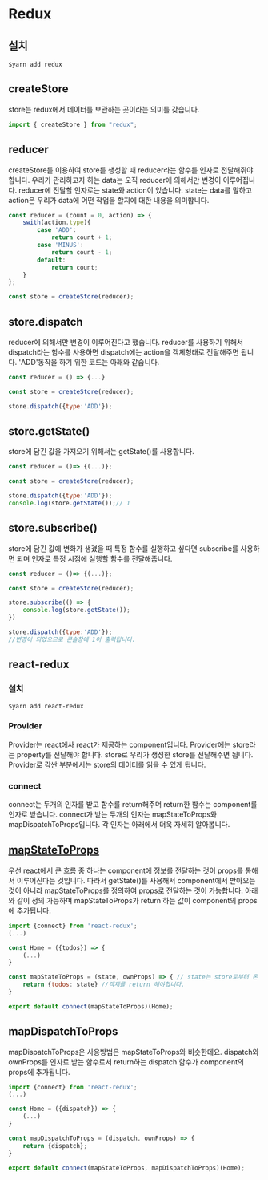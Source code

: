 # Redux

## 설치

`$yarn add redux`

## createStore

store는 redux에서 데이터를 보관하는 곳이라는 의미를 갖습니다.

```javascript
import { createStore } from "redux";
```

## reducer

createStore를 이용하여 store를 생성할 때 reducer라는 함수를 인자로 전달해줘야 합니다. 우리가 관리하고자 하는 data는 오직 reducer에 의해서만 변경이 이루어집니다. reducer에 전달할 인자로는 state와 action이 있습니다. state는 data를 말하고 action은 우리가 data에 어떤 작업을 할지에 대한 내용을 의미합니다.

```javascript
const reducer = (count = 0, action) => {
    swith(action.type){
        case 'ADD':
            return count + 1;
        case 'MINUS':
            return count - 1;
        default:
            return count;
    }
};

const store = createStore(reducer);
```

## store.dispatch

reducer에 의해서만 변경이 이루어진다고 했습니다. reducer를 사용하기 위해서 dispatch라는 함수를 사용하면 dispatch에는 action을 객체형태로 전달해주면 됩니다. 'ADD'동작을 하기 위한 코드는 아래와 같습니다.

```javascript
const reducer = () => {...}

const store = createStore(reducer);

store.dispatch({type:'ADD'});
```

## store.getState()

store에 담긴 값을 가져오기 위해서는 getState()를 사용합니다.

```javascript
const reducer = ()=> {(...)};

const store = createStore(reducer);

store.dispatch({type:'ADD'});
console.log(store.getState());// 1
```

## store.subscribe()

store에 담긴 값에 변화가 생겼을 때 특정 함수를 실행하고 싶다면 subscribe를 사용하면 되며 인자로 특정 시점에 실행할 함수를 전달해줍니다.

```javascript
const reducer = ()=> {(...)};

const store = createStore(reducer);

store.subscribe(() => {
    console.log(store.getState());
})

store.dispatch({type:'ADD'});
//변경이 되었으므로 콘솔창에 1이 출력됩니다.

```

## react-redux

### 설치

`$yarn add react-redux`

### Provider

Provider는 react에사 react가 제공하는 component입니다. Provider에는 store라는 property를 전달해야 합니다. store로 우리가 생성한 store를 전달해주면 됩니다. Provider로 감싼 부분에서는 store의 데이터를 읽을 수 있게 됩니다.

### connect

connect는 두개의 인자를 받고 함수를 return해주며 return한 함수는 component를 인자로 받습니다. connect가 받는 두개의 인자는 mapStateToProps와 mapDispatchToProps입니다. 각 인자는 아래에서 더욱 자세히 알아봅니다.

## [mapStateToProps](https://react-redux.js.org/using-react-redux/connect-mapstate)

우선 react에서 큰 흐름 중 하나는 component에 정보를 전달하는 것이 props를 통해서 이루어진다는 것입니다. 따라서 getState()를 사용해서 component에서 받아오는 것이 아니라 mapStateToProps를 정의하여 props로 전달하는 것이 가능합니다. 아래와 같이 정의 가능하며 mapStateToProps가 return 하는 값이 component의 props에 추가됩니다.

```javascript
import {connect} from 'react-redux';
(...)

const Home = ({todos}) => {
    (...)
}

const mapStateToProps = (state, ownProps) => { // state는 store로부터 온 state, ownProps는 원래 component가 갖는 props
    return {todos: state} //객체를 return 해야합니다.
}

export default connect(mapStateToProps)(Home);
```

## mapDispatchToProps

mapDispatchToProps은 사용방법은 mapStateToProps와 비슷한데요. dispatch와 ownProps를 인자로 받는 함수로서 return하는 dispatch 함수가 component의 props에 추가됩니다.

```javascript
import {connect} from 'react-redux';
(...)

const Home = ({dispatch}) => {
    (...)
}

const mapDispatchToProps = (dispatch, ownProps) => {
    return {dispatch};
}

export default connect(mapStateToProps, mapDispatchToProps)(Home);
```
